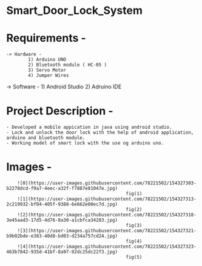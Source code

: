 # Smart_Door_Lock_System #

# Requirements -
    -> Hardware -
            1) Arduino UNO
            2) Bluetooth module ( HC-05 )
            3) Servo Motor
            4) Jumper Wires
   -> Software -
            1) Android Studio
            2) Adruino IDE
                                          
# Project Description -
    - Developed a mobile appication in java using android studio.
    - Lock and unlock the door lock with the help of android application, arduino and bluetooth module.
    - Working model of smart lock with the use og arduino uno.
    
# Images -
        ![0](https://user-images.githubusercontent.com/78221502/154327303-b2278dcd-f9a7-4eec-a32f-f7887e81047e.jpg)
                                                fig(1)
        ![1](https://user-images.githubusercontent.com/78221502/154327313-2c219932-bf04-405f-9388-6e662e00ec7d.jpg)
                                                fig(2)
        ![2](https://user-images.githubusercontent.com/78221502/154327318-3e45aad3-17d5-4d76-8a30-a1cbfca34283.jpg)
                                                fig(3)
        ![3](https://user-images.githubusercontent.com/78221502/154327321-b9b02bde-e383-40d8-bd03-d234a757cd24.jpg)
                                                fig(4)
        ![4](https://user-images.githubusercontent.com/78221502/154327323-463b7842-935d-41bf-8a97-92dc25dc22f3.jpg)
                                                fig(5)
                                                 
      
